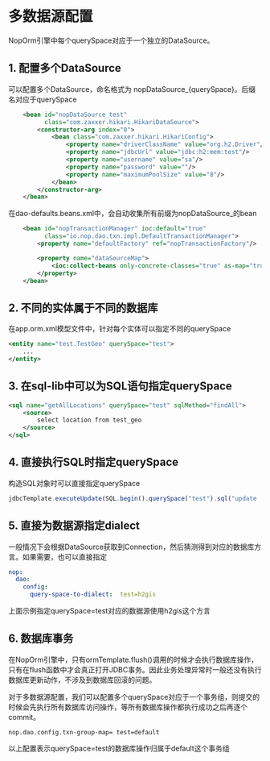 # 多数据源配置

NopOrm引擎中每个querySpace对应于一个独立的DataSource。

## 1. 配置多个DataSource

可以配置多个DataSource，命名格式为 nopDataSource\_{querySpace}。后缀名对应于querySpace

```xml
    <bean id="nopDataSource_test"
          class="com.zaxxer.hikari.HikariDataSource">
        <constructor-arg index="0">
            <bean class="com.zaxxer.hikari.HikariConfig">
                <property name="driverClassName" value="org.h2.Driver"/>
                <property name="jdbcUrl" value="jdbc:h2:mem:test"/>
                <property name="username" value="sa"/>
                <property name="password" value=""/>
                <property name="maximumPoolSize" value="8"/>
            </bean>
        </constructor-arg>
    </bean>
```

在dao-defaults.beans.xml中，会自动收集所有前缀为nopDataSource\_的bean

```xml
    <bean id="nopTransactionManager" ioc:default="true"
          class="io.nop.dao.txn.impl.DefaultTransactionManager">
        <property name="defaultFactory" ref="nopTransactionFactory"/>

        <property name="dataSourceMap">
            <ioc:collect-beans only-concrete-classes="true" as-map="true" name-prefix="nopDataSource_"/>
        </property>
    </bean>
```

## 2. 不同的实体属于不同的数据库

在app.orm.xml模型文件中，针对每个实体可以指定不同的querySpace

```xml
<entity name="test.TestGeo" querySpace="test">
    ...
</entity>
```

## 3. 在sql-lib中可以为SQL语句指定querySpace

```xml
<sql name="getAllLocations" querySpace="test" sqlMethod="findAll">
    <source>
        select location from test_geo
    </source>
</sql>
```

## 4. 直接执行SQL时指定querySpace

构造SQL对象时可以直接指定querySpace

```javascript
jdbcTemplate.executeUpdate(SQL.begin().querySpace("test").sql("update ...").end());
```

## 5. 直接为数据源指定dialect

一般情况下会根据DataSource获取到Connection，然后猜测得到对应的数据库方言。如果需要，也可以直接指定

```yaml
nop:
  dao:
    config:
      query-space-to-dialect:  test=h2gis
```

上面示例指定querySpace=test对应的数据源使用h2gis这个方言

## 6. 数据库事务

在NopOrm引擎中，只有ormTemplate.flush()调用的时候才会执行数据库操作，只有在flush函数中才会真正打开JDBC事务。因此业务处理异常时一般还没有执行数据库更新动作，不涉及到数据库回滚的问题。

对于多数据源配置，我们可以配置多个querySpace对应于一个事务组，则提交的时候会先执行所有数据库访问操作，等所有数据库操作都执行成功之后再逐个commit。

```
nop.dao.config.txn-group-map= test=default
```

以上配置表示querySpace=test的数据库操作归属于default这个事务组

